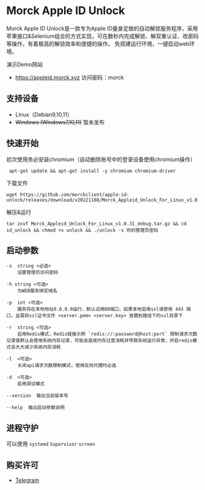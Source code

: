 # Morck Apple ID Unlock

Morck Apple ID Unlock是一款专为Apple ID量身定做的自动解锁服务程序，采用苹果接口&Selenium组合的方式实现，可在数秒内完成解锁、解双重认证、改密码等操作，有着极高的解锁效率和便捷的操作。
免搭建运行环境，一键启动web环境。

演示Demo网站

 * https://appleid.morck.xyz     访问密码：morck

## 支持设备

 * Linux（Debian9,10,11）
 * ~~Windows (Windows7,10,11)~~ 暂未发布
 
## 快速开始

初次使用务必安装chromium（自动删除账号中的登录设备使用chromium操作）

     apt-get update && apt-get install -y chromium chromium-driver
    
下载文件

    wget https://github.com/morckclient/apple-id-unlock/releases/download/v20221108/Morck_Appleid_Unlock_For_Linux_v1.0.31_debug.tar.gz
    
解压&运行

    tar zxvf Morck_Appleid_Unlock_For_Linux_v1.0.31_debug.tar.gz && cd id_unlock && chmod +x unlock && ./unlock -s 你的管理员密码
    
## 启动参数
    -s  string <必选>
		设置管理员访问密码

	-h string <可选>
		为WEB服务绑定域名

	-p  int <可选>
		服务将在本地地址0.0.0.0运行，默认试用80端口，如果本地启用ssl请使用 443 端口，且需将ssl证书文件 <server.pem> <server.key> 放置到路径下的ssl目录下

	-r  string <可选>
		启用Redis模式，Redis链接示例 `redis://:password@host:port` 限制请求次数记录值默认会使用系统内存记录，可能会造成内存过度消耗并导致系统运行异常，开启redis模式会大大减少系统内存消耗

	-l  <可选>
		关闭api请求次数限制模式，使用反向代理时必选
 
	-d  <可选>
		启用调试模式
 
	--version  输出当前版本号

	--help  输出启动参数说明

    
## 进程守护

可以使用 `systemd` `Supervisor` `screen` 
    
## 购买许可

 * [Telegram](https://t.me/morck_hh)
